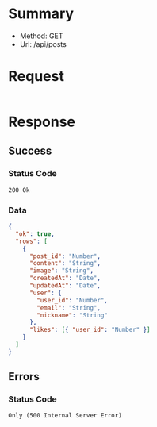 # Summary

- Method: GET
- Url: /api/posts

# Request

```json

```

# Response

## Success

### Status Code

```
200 Ok
```

### Data

```json
{
  "ok": true,
  "rows": [
    {
      "post_id": "Number",
      "content": "String",
      "image": "String",
      "createdAt": "Date",
      "updatedAt": "Date",
      "user": {
        "user_id": "Number",
        "email": "String",
        "nickname": "String"
      },
      "likes": [{ "user_id": "Number" }]
    }
  ]
}
```

## Errors

### Status Code

```
Only (500 Internal Server Error)
```

